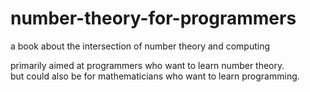 # number-theory-for-programmers
a book about the intersection of number theory and computing

 primarily aimed at programmers who want to learn number theory.  
 but could also be for mathematicians who want to learn programming.
